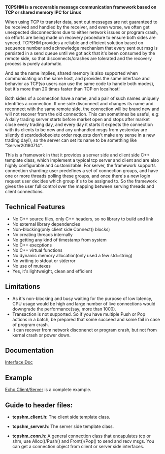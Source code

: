 **TCPSHM is a recoverable message communication framework based on TCP or shared memory IPC for Linux**

When using TCP to transfer data, sent out messages are not guaranteed to be received and handled by the receiver, and even worse, we often get unexpected disconnections due to either network issues or program crash, so efforts are being made on recovery procedure to ensure both sides are synced. TCPSHM provides a reliable and efficient solution based on sequence number and acknowledge mechanism that every sent out msg is persisted in a send queue until we got ack that it's been consumed by the remote side, so that disconnects/crashes are tolerated and the recovery process is purely automatic.

And as the name implies, shared memory is also supported when communicating on the same host, and provides the same interface and behavior as TCP(so users can use the same code to handle both modes), but it's more than 20 times faster than TCP on localhost!

Both sides of a connection have a name, and a pair of such names uniquely identifies a connection. If one side disconnect and changes its name and reconnect with the same remote side, the connection will be brand new and will not recover from the old connection. This can sometimes be useful, e.g: A daily trading server starts before market open and stops after market close every trading day, and every day it starts it expects the connection with its clients to be new and any unhandled msgs from yesterday are silently discarded(obsolete order requests don't make any sense in a new trading day!), so the server can set its name to be something like "Server20180714".

This is a framework in that it provides a server side and client side C++ template class, which implement a typical tcp server and client and are also highly configurable and customizable. For server, the framework supports connection sharding: user predefines a set of connection groups, and have one or more threads polling these groups, and once there's a new login request user decides which group it's to be assigned to. So the framework gives the user full control over the mapping between serving threads and client connections.

## Technical Features
  * No C++ source files, only C++ headers, so no library to build and link
  * No external library dependencies
  * Non-blocking(only client side Connect() blocks)
  * No creating threads internally
  * No getting any kind of timestamp from system
  * No C++ execptions
  * No C++ virtual functions
  * No dynamic memory allocation(only used a few std::string)
  * No writing to stdout or stderror
  * No use of mutexes
  * Yes, it's lightweight, clean and efficient
  
## Limitations
  * As it's non-blocking and busy waiting for the purpose of low latency, CPU usage would be high and large number of live connections would downgrade the performance(say, more than 1000).
  * Transaction is not supported. So if you have multiple Push or Pop actions in a batch, be prepared that some succeed and some fail in case of program crash.
  * It can recover from network disconenct or program crash, but not from kernal crash or power down.
  
## Documentation
  [Interface Doc](https://github.com/MengRao/tcpshm/blob/master/doc/interface.md)
  
## Example
  [Echo Client/Server](https://github.com/MengRao/tcpshm/tree/master/test) is a complete example.
  
## Guide to header files:

* **tcpshm_client.h**: The client side template class.

* **tcpshm_server.h**: The server side template class.

* **tcpshm_conn.h**: A general connection class that encapulates tcp or shm, use Alloc()/Push() and Front()/Pop() to send and recv msgs. You can get a connection object from client or server side interfaces.
